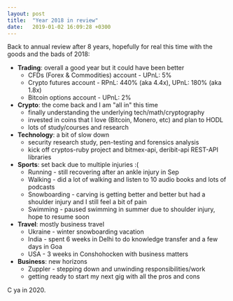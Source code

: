 ```yaml
---
layout: post
title:  "Year 2018 in review"
date:   2019-01-02 16:09:28 +0300
---
```


Back to annual review after 8 years, hopefully for real this time with the goods and the bads of 2018:

* **Trading**: overall a good year but it could have been better
    * CFDs (Forex & Commodities) account - UPnL: 5%
    * Crypto futures account - RPnL: 440% (aka 4.4x), UPnL: 180% (aka 1.8x)
    * Bitcoin options account - UPnL: 2%
* **Crypto**: the come back and I am "all in" this time
    * finally understanding the underlying tech/math/cryptography
    * invested in coins that I love (Bitcoin, Monero, etc) and plan to HODL
    * lots of study/courses and research
* **Technology**: a bit of slow down
    * security research study, pen-testing and forensics analysis
    * kick off cryptos-ruby project and bitmex-api, deribit-api REST-API libraries
* **Sports**: set back due to multiple injuries :(
    * Running - still recovering after an ankle injury in Sep
    * Walking - did a lot of walking and listen to 10 audio books and lots of podcasts
    * Snowboarding - carving is getting better and better but had a shoulder injury and I still feel a bit of pain
    * Swimming - paused swimming in summer due to shoulder injury, hope to resume soon
* **Travel**: mostly business travel
    * Ukraine - winter snowboarding vacation
    * India - spent 6 weeks in Delhi to do knowledge transfer and a few days in Goa
    * USA - 3 weeks in Conshohocken with business matters
* **Business**: new horizons
    * Zuppler - stepping down and unwinding responsibilities/work
    * getting ready to start my next gig with all the pros and cons

C ya in 2020.
